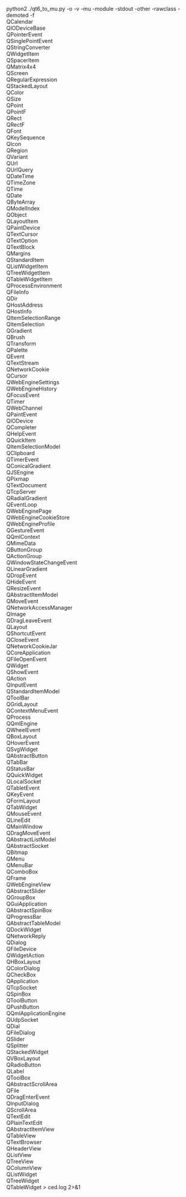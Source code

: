 python2 ./qt6_to_mu.py -o -v -mu -module -stdout -other -rawclass -demoted -f \
QCalendar \
QIODeviceBase \
QPointerEvent \
QSinglePointEvent \
QStringConverter \
QWidgetItem \
QSpacerItem \
QMatrix4x4 \
QScreen \
QRegularExpression \
QStackedLayout \
QColor \
QSize \
QPoint \
QPointF \
QRect \
QRectF \
QFont \
QKeySequence \
QIcon \
QRegion \
QVariant \
QUrl \
QUrlQuery \
QDateTime \
QTimeZone \
QTime \
QDate \
QByteArray \
QModelIndex \
QObject \
QLayoutItem \
QPaintDevice \
QTextCursor \
QTextOption \
QTextBlock \
QMargins \
QStandardItem \
QListWidgetItem \
QTreeWidgetItem \
QTableWidgetItem \
QProcessEnvironment \
QFileInfo \
QDir \
QHostAddress \
QHostInfo \
QItemSelectionRange \
QItemSelection \
QGradient \
QBrush \
QTransform \
QPalette \
QEvent \
QTextStream \
QNetworkCookie \
QCursor \
QWebEngineSettings \
QWebEngineHistory \
QFocusEvent \
QTimer \
QWebChannel \
QPaintEvent \
QIODevice \
QCompleter \
QHelpEvent \
QQuickItem \
QItemSelectionModel \
QClipboard \
QTimerEvent \
QConicalGradient \
QJSEngine \
QPixmap \
QTextDocument \
QTcpServer \
QRadialGradient \
QEventLoop \
QWebEnginePage \
QWebEngineCookieStore \
QWebEngineProfile \
QGestureEvent \
QQmlContext \
QMimeData \
QButtonGroup \
QActionGroup \
QWindowStateChangeEvent \
QLinearGradient \
QDropEvent \
QHideEvent \
QResizeEvent \
QAbstractItemModel \
QMoveEvent \
QNetworkAccessManager \
QImage \
QDragLeaveEvent \
QLayout \
QShortcutEvent \
QCloseEvent \
QNetworkCookieJar \
QCoreApplication \
QFileOpenEvent \
QWidget \
QShowEvent \
QAction \
QInputEvent \
QStandardItemModel \
QToolBar \
QGridLayout \
QContextMenuEvent \
QProcess \
QQmlEngine \
QWheelEvent \
QBoxLayout \
QHoverEvent \
QSvgWidget \
QAbstractButton \
QTabBar \
QStatusBar \
QQuickWidget \
QLocalSocket \
QTabletEvent \
QKeyEvent \
QFormLayout \
QTabWidget \
QMouseEvent \
QLineEdit \
QMainWindow \
QDragMoveEvent \
QAbstractListModel \
QAbstractSocket \
QBitmap \
QMenu \
QMenuBar \
QComboBox \
QFrame \
QWebEngineView \
QAbstractSlider \
QGroupBox \
QGuiApplication \
QAbstractSpinBox \
QProgressBar \
QAbstractTableModel \
QDockWidget \
QNetworkReply \
QDialog \
QFileDevice \
QWidgetAction \
QHBoxLayout \
QColorDialog \
QCheckBox \
QApplication \
QTcpSocket \
QSpinBox \
QToolButton \
QPushButton \
QQmlApplicationEngine \
QUdpSocket \
QDial \
QFileDialog \
QSlider \
QSplitter \
QStackedWidget \
QVBoxLayout \
QRadioButton \
QLabel \
QToolBox \
QAbstractScrollArea \
QFile \
QDragEnterEvent \
QInputDialog \
QScrollArea \
QTextEdit \
QPlainTextEdit \
QAbstractItemView \
QTableView \
QTextBrowser \
QHeaderView \
QListView \
QTreeView \
QColumnView \
QListWidget \
QTreeWidget \
QTableWidget > ced.log 2>&1